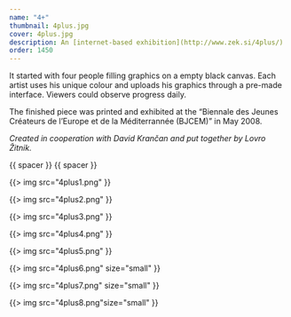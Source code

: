 ```yaml
---
name: "4+"
thumbnail: 4plus.jpg
cover: 4plus.jpg
description: An [internet-based exhibition](http://www.zek.si/4plus/)
order: 1450
---
```


It started with four people filling graphics on a empty black canvas. Each artist uses his unique colour and uploads his graphics through a pre-made interface. Viewers could observe progress daily. 

The finished piece was printed and exhibited at the “Biennale des Jeunes Créateurs de l’Europe et de la Méditerrannée (BJCEM)” in May 2008. 

<i> Created in cooperation with David Krančan and put together by Lovro Žitnik. </i>

{{ spacer }} {{ spacer }} 

{{> img src="4plus1.png" }}

{{> img src="4plus2.png" }}

{{> img src="4plus3.png" }}

{{> img src="4plus4.png" }}

{{> img src="4plus5.png" }}

{{> img src="4plus6.png" size="small" }}

{{> img src="4plus7.png" size="small" }}

{{> img src="4plus8.png"size="small" }}